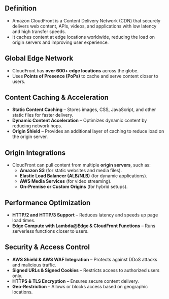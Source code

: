 ## **Definition**

- Amazon CloudFront is a Content Delivery Network (CDN) that securely delivers web content, APIs, videos, and applications with low latency and high transfer speeds.
- It caches content at edge locations worldwide, reducing the load on origin servers and improving user experience.

## **Global Edge Network**

- CloudFront has **over 600+ edge locations** across the globe.
- Uses **Points of Presence (PoPs)** to cache and serve content closer to users.

## **Content Caching & Acceleration**

- **Static Content Caching** – Stores images, CSS, JavaScript, and other static files for faster delivery.
- **Dynamic Content Acceleration** – Optimizes dynamic content by reducing network hops.
- **Origin Shield** – Provides an additional layer of caching to reduce load on the origin server.

## **Origin Integrations**

- CloudFront can pull content from multiple **origin servers**, such as:
    - **Amazon S3** (for static websites and media files).
    - **Elastic Load Balancer (ALB/NLB)** (for dynamic applications).
    - **AWS Media Services** (for video streaming).
    - **On-Premise or Custom Origins** (for hybrid setups).

## **Performance Optimization**

- **HTTP/2 and HTTP/3 Support** – Reduces latency and speeds up page load times.
- **Edge Compute with Lambda@Edge & CloudFront Functions** – Runs serverless functions closer to users.

## **Security & Access Control**

- **AWS Shield & AWS WAF Integration** – Protects against DDoS attacks and malicious traffic.
- **Signed URLs & Signed Cookies** – Restricts access to authorized users only.
- **HTTPS & TLS Encryption** – Ensures secure content delivery.
- **Geo-Restriction** – Allows or blocks access based on geographic locations.
